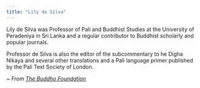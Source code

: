 ```yaml
---
title: "Lily de Silva"
---
```

Lily de Silva was Professor of Pali and Buddhist Studies at the University of Peradeniya in Sri Lanka and a regular contributor to Buddhist scholarly and popular journals.

Professor de Silva is also the editor of the subcommentary to he Digha Nikaya and several other translations and a Pali language primer published by the Pali Text Society of London.

_~ From [The Buddho Foundation](https://buddho.org/about-the-author/lily-de-silva/)_
